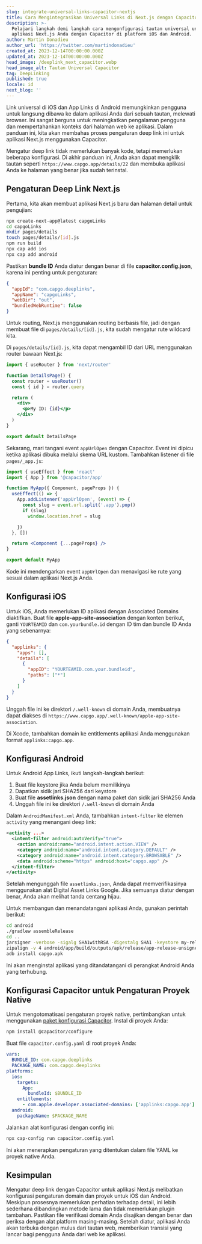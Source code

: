 ```yaml
---
slug: integrate-universal-links-capacitor-nextjs
title: Cara Mengintegrasikan Universal Links di Next.js dengan Capacitor
description: >-
  Pelajari langkah demi langkah cara mengonfigurasi tautan universal untuk
  aplikasi Next.js Anda dengan Capacitor di platform iOS dan Android.
author: Martin Donadieu
author_url: 'https://twitter.com/martindonadieu'
created_at: 2023-12-14T00:00:00.000Z
updated_at: 2023-12-14T00:00:00.000Z
head_image: /deeplink_next_capacitor.webp
head_image_alt: Tautan Universal Capacitor
tag: DeepLinking
published: true
locale: id
next_blog: ''
---
```


Link universal di iOS dan App Links di Android memungkinkan pengguna untuk langsung dibawa ke dalam aplikasi Anda dari sebuah tautan, melewati browser. Ini sangat berguna untuk meningkatkan pengalaman pengguna dan mempertahankan konteks dari halaman web ke aplikasi. Dalam panduan ini, kita akan membahas proses pengaturan deep link ini untuk aplikasi Next.js menggunakan Capacitor.

Mengatur deep link tidak memerlukan banyak kode, tetapi memerlukan beberapa konfigurasi. Di akhir panduan ini, Anda akan dapat mengklik tautan seperti `https://www.capgo.app/details/22` dan membuka aplikasi Anda ke halaman yang benar jika sudah terinstal.

## Pengaturan Deep Link Next.js

Pertama, kita akan membuat aplikasi Next.js baru dan halaman detail untuk pengujian:

```sh
npx create-next-app@latest capgoLinks
cd capgoLinks
mkdir pages/details
touch pages/details/[id].js
npm run build
npx cap add ios
npx cap add android
```

Pastikan **bundle ID** Anda diatur dengan benar di file **capacitor.config.json**, karena ini penting untuk pengaturan:

```json
{
  "appId": "com.capgo.deeplinks",
  "appName": "capgoLinks",
  "webDir": "out",
  "bundledWebRuntime": false
}
```

Untuk routing, Next.js menggunakan routing berbasis file, jadi dengan membuat file di `pages/details/[id].js`, kita sudah mengatur rute wildcard kita.

Di `pages/details/[id].js`, kita dapat mengambil ID dari URL menggunakan router bawaan Next.js:

```jsx
import { useRouter } from 'next/router'

function DetailsPage() {
  const router = useRouter()
  const { id } = router.query

  return (
    <div>
      <p>My ID: {id}</p>
    </div>
  )
}

export default DetailsPage
```

Sekarang, mari tangani event `appUrlOpen` dengan Capacitor. Event ini dipicu ketika aplikasi dibuka melalui skema URL kustom. Tambahkan listener di file `pages/_app.js`:

```jsx
import { useEffect } from 'react'
import { App } from '@capacitor/app'

function MyApp({ Component, pageProps }) {
  useEffect(() => {
    App.addListener('appUrlOpen', (event) => {
      const slug = event.url.split('.app').pop()
      if (slug)
        window.location.href = slug

    })
  }, [])

  return <Component {...pageProps} />
}

export default MyApp
```

Kode ini mendengarkan event `appUrlOpen` dan menavigasi ke rute yang sesuai dalam aplikasi Next.js Anda.

## Konfigurasi iOS

Untuk iOS, Anda memerlukan ID aplikasi dengan Associated Domains diaktifkan. Buat file **apple-app-site-association** dengan konten berikut, ganti `YOURTEAMID` dan `com.yourbundle.id` dengan ID tim dan bundle ID Anda yang sebenarnya:

```json
{
  "applinks": {
    "apps": [],
    "details": [
      {
        "appID": "YOURTEAMID.com.your.bundleid",
        "paths": ["*"]
      }
    ]
  }
}
```

Unggah file ini ke direktori `/.well-known` di domain Anda, membuatnya dapat diakses di `https://www.capgo.app/.well-known/apple-app-site-association`.

Di Xcode, tambahkan domain ke entitlements aplikasi Anda menggunakan format `applinks:capgo.app`.

## Konfigurasi Android

Untuk Android App Links, ikuti langkah-langkah berikut:

1. Buat file keystore jika Anda belum memilikinya
2. Dapatkan sidik jari SHA256 dari keystore
3. Buat file **assetlinks.json** dengan nama paket dan sidik jari SHA256 Anda
4. Unggah file ini ke direktori `/.well-known` di domain Anda

Dalam `AndroidManifest.xml` Anda, tambahkan `intent-filter` ke elemen `activity` yang menangani deep link:

```xml
<activity ...>
  <intent-filter android:autoVerify="true">
    <action android:name="android.intent.action.VIEW" />
    <category android:name="android.intent.category.DEFAULT" />
    <category android:name="android.intent.category.BROWSABLE" />
    <data android:scheme="https" android:host="capgo.app" />
  </intent-filter>
</activity>
```

Setelah mengunggah file `assetlinks.json`, Anda dapat memverifikasinya menggunakan alat Digital Asset Links Google. Jika semuanya diatur dengan benar, Anda akan melihat tanda centang hijau.

Untuk membangun dan menandatangani aplikasi Anda, gunakan perintah berikut:

```sh
cd android
./gradlew assembleRelease
cd ..
jarsigner -verbose -sigalg SHA1withRSA -digestalg SHA1 -keystore my-release-key.keystore android/app/build/outputs/apk/release/app-release-unsigned.apk alias_name
zipalign -v 4 android/app/build/outputs/apk/release/app-release-unsigned.apk capgo.apk
adb install capgo.apk
```

Ini akan menginstal aplikasi yang ditandatangani di perangkat Android Anda yang terhubung.

## Konfigurasi Capacitor untuk Pengaturan Proyek Native

Untuk mengotomatisasi pengaturan proyek native, pertimbangkan untuk menggunakan [paket konfigurasi Capacitor](https://github.com/ionic-team/capacitor-configure/). Instal di proyek Anda:

```sh
npm install @capacitor/configure
```

Buat file `capacitor.config.yaml` di root proyek Anda:

```yaml
vars:
  BUNDLE_ID: com.capgo.deeplinks
  PACKAGE_NAME: com.capgo.deeplinks
platforms:
  ios:
    targets:
      App:
        bundleId: $BUNDLE_ID
    entitlements:
      - com.apple.developer.associated-domains: ['applinks:capgo.app']
  android:
    packageName: $PACKAGE_NAME
```

Jalankan alat konfigurasi dengan config ini:

```sh
npx cap-config run capacitor.config.yaml
```

Ini akan menerapkan pengaturan yang ditentukan dalam file YAML ke proyek native Anda.

## Kesimpulan

Mengatur deep link dengan Capacitor untuk aplikasi Next.js melibatkan konfigurasi pengaturan domain dan proyek untuk iOS dan Android. Meskipun prosesnya memerlukan perhatian terhadap detail, ini lebih sederhana dibandingkan metode lama dan tidak memerlukan plugin tambahan. Pastikan file verifikasi domain Anda disajikan dengan benar dan periksa dengan alat platform masing-masing. Setelah diatur, aplikasi Anda akan terbuka dengan mulus dari tautan web, memberikan transisi yang lancar bagi pengguna Anda dari web ke aplikasi.